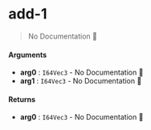 # add\-1

> No Documentation 🚧

#### Arguments

- **arg0** : `I64Vec3` \- No Documentation 🚧
- **arg1** : `I64Vec3` \- No Documentation 🚧

#### Returns

- **arg0** : `I64Vec3` \- No Documentation 🚧